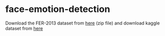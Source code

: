 # face-emotion-detection
Download the FER-2013 dataset from [here](https://drive.google.com/file/d/1X60B-uR3NtqPd4oosdotpbDgy8KOfUdr/view) (zip file) and 
download kaggle dataset from [here](https://www.kaggle.com/datasets/deadskull7/fer2013)
